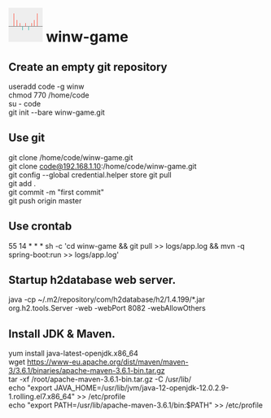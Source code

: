 # ![](./docs/winwgame.png) winw-game

## Create an empty git repository
useradd code -g winw  
chmod 770 /home/code  
su - code  
git init --bare winw-game.git  

## Use git
git clone /home/code/winw-game.git  
git clone code@192.168.1.10:/home/code/winw-game.git  
git config --global credential.helper store
git pull  
git add .  
git commit -m "first commit"  
git push origin master  

## Use crontab
55 14 * * * sh -c 'cd winw-game && git pull >> logs/app.log && mvn -q spring-boot:run >> logs/app.log'  

## Startup h2database web server.
java -cp ~/.m2/repository/com/h2database/h2/1.4.199/*.jar org.h2.tools.Server -web -webPort 8082 -webAllowOthers  

## Install JDK & Maven.
yum install java-latest-openjdk.x86_64  
wget https://www-eu.apache.org/dist/maven/maven-3/3.6.1/binaries/apache-maven-3.6.1-bin.tar.gz  
tar -xf /root/apache-maven-3.6.1-bin.tar.gz -C /usr/lib/  
echo "export JAVA_HOME=/usr/lib/jvm/java-12-openjdk-12.0.2.9-1.rolling.el7.x86_64" >> /etc/profile  
echo "export PATH=/usr/lib/apache-maven-3.6.1/bin:$PATH" >> /etc/profile  
